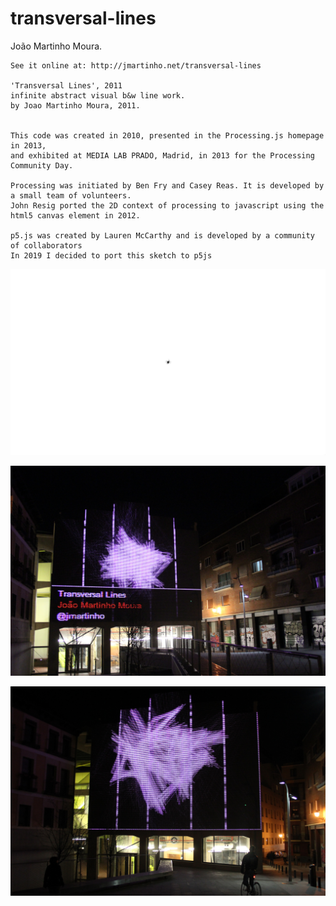 # transversal-lines

  João Martinho Moura.

	See it online at: http://jmartinho.net/transversal-lines
		
	'Transversal Lines', 2011
	infinite abstract visual b&w line work.
	by Joao Martinho Moura, 2011. 


	This code was created in 2010, presented in the Processing.js homepage in 2013,
	and exhibited at MEDIA LAB PRADO, Madrid, in 2013 for the Processing Community Day.

	Processing was initiated by Ben Fry and Casey Reas. It is developed by a small team of volunteers.
	John Resig ported the 2D context of processing to javascript using the html5 canvas element in 2012.

	p5.js was created by Lauren McCarthy and is developed by a community of collaborators 
	In 2019 I decided to port this sketch to p5js 
    	


![alt text](https://github.com/jmartinho/Transversal-Lines/blob/master/Images/imageSequences.gif?raw=true)





![alt text](https://github.com/jmartinho/Transversal-Lines/blob/master/Images/transversal-lines_Joao-Martinho-Moura_MediaLabPrado_01.jpg?raw=true)

![alt text](https://github.com/jmartinho/Transversal-Lines/blob/master/Images/transversal-lines_Joao-Martinho-Moura_MediaLabPrado_02.jpg?raw=true)
